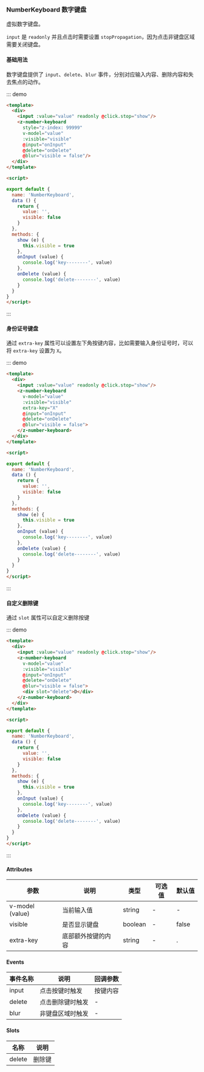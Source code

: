 

### NumberKeyboard 数字键盘
虚拟数字键盘。

`input` 是 `readonly` 并且点击时需要设置 `stopPropagation`，因为点击非键盘区域需要关闭键盘。

#### 基础用法
数字键盘提供了 `input`、`delete`、`blur` 事件，分别对应输入内容、删除内容和失去焦点的动作。

::: demo
```html
<template>
  <div>
    <input :value="value" readonly @click.stop="show"/>
    <z-number-keyboard
      style="z-index: 99999"
      v-model="value"
      :visible="visible"
      @input="onInput"
      @delete="onDelete"
      @blur="visible = false"/>
  </div>
</template>

<script>

export default {
  name: 'NumberKeyboard',
  data () {
    return {
      value: '',
      visible: false
    }
  },
  methods: {
    show (e) {
      this.visible = true
    },
    onInput (value) {
      console.log('key--------', value)
    },
    onDelete (value) {
      console.log('delete--------', value)
    }
  }
}
</script>
```
:::

#### 身份证号键盘
通过 `extra-key` 属性可以设置左下角按键内容，比如需要输入身份证号时，可以将 `extra-key` 设置为 `X`。

::: demo
```html
<template>
  <div>
    <input :value="value" readonly @click.stop="show"/>
    <z-number-keyboard
      v-model="value"
      :visible="visible"
      extra-key="X"
      @input="onInput"
      @delete="onDelete"
      @blur="visible = false">
    </z-number-keyboard>
  </div>
</template>

<script>

export default {
  name: 'NumberKeyboard',
  data () {
    return {
      value: '',
      visible: false
    }
  },
  methods: {
    show (e) {
      this.visible = true
    },
    onInput (value) {
      console.log('key--------', value)
    },
    onDelete (value) {
      console.log('delete--------', value)
    }
  }
}
</script>
```
:::

#### 自定义删除键
通过 `slot` 属性可以自定义删除按键

::: demo
```html
<template>
  <div>
    <input :value="value" readonly @click.stop="show"/>
    <z-number-keyboard
      v-model="value"
      :visible="visible"
      @input="onInput"
      @delete="onDelete"
      @blur="visible = false">
      <div slot="delete">D</div>
    </z-number-keyboard>
  </div>
</template>

<script>

export default {
  name: 'NumberKeyboard',
  data () {
    return {
      value: '',
      visible: false
    }
  },
  methods: {
    show (e) {
      this.visible = true
    },
    onInput (value) {
      console.log('key--------', value)
    },
    onDelete (value) {
      console.log('delete--------', value)
    }
  }
}
</script>
```
:::


#### Attributes

| 参数           | 说明                           | 类型      | 可选值                               | 默认值  |
| -------------- | ------------------------------ | --------- | ------------------------------------ | ------- |
| v-model (value) | 当前输入值           | string      | - |- |
| visible   | 是否显示键盘   | boolean       |   - | false   |
| extra-key | 底部额外按键的内容 | string   |- | . |

#### Events

| 事件名称           | 说明                           | 回调参数      |
| -------------- | -------------------------------- | --------- |
| input          | 点击按键时触发                      | 按键内容      |
| delete         | 点击删除键时触发                    | -            |
| blur           | 非键盘区域时触发                    | -          |

#### Slots

| 名称           | 说明                           |
| -------------- | ------------------------------ |
| delete | 删除键       |
